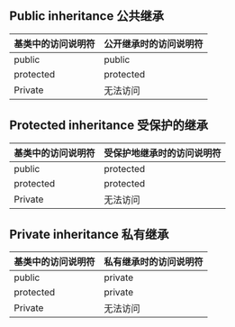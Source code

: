   ## Public inheritance 公共继承 

  | 基类中的访问说明符|公开继承时的访问说明符 |
  | -------- | -------- |
  |public|public|
  |protected|protected|
  |Private|无法访问|

 ## Protected inheritance 受保护的继承  

  | 基类中的访问说明符|受保护地继承时的访问说明符 |
  | -------- | -------- |
  |public|protected|
  |protected|protected|
  |Private|无法访问|

 ## Private inheritance 私有继承
  
  | 基类中的访问说明符|私有继承时的访问说明符 |
  | -------- | -------- |
  |public|private|
  |protected|private|
  |Private|无法访问|
